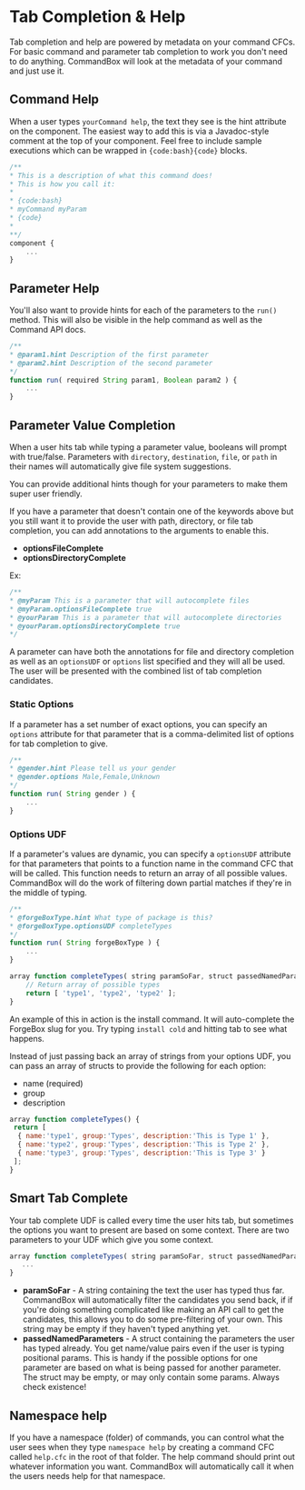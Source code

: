 # Tab Completion & Help

Tab completion and help are powered by metadata on your command CFCs. For basic command and parameter tab completion to work you don't need to do anything. CommandBox will look at the metadata of your command and just use it.

## Command Help

When a user types `yourCommand help`, the text they see is the hint attribute on the component. The easiest way to add this is via a Javadoc-style comment at the top of your component. Feel free to include sample executions which can be wrapped in `{code:bash}{code}` blocks.

```javascript
/**
* This is a description of what this command does!
* This is how you call it:
*
* {code:bash}
* myCommand myParam
* {code} 
* 
**/
component {
    ...
}
```

## Parameter Help

You'll also want to provide hints for each of the parameters to the `run()` method. This will also be visible in the help command as well as the Command API docs.

```javascript
/**
* @param1.hint Description of the first parameter
* @param2.hint Description of the second parameter
*/
function run( required String param1, Boolean param2 ) {
    ...
}
```

## Parameter Value Completion

When a user hits tab while typing a parameter value, booleans will prompt with true/false. Parameters with `directory`, `destination`, `file`, or `path` in their names will automatically give file system suggestions.

You can provide additional hints though for your parameters to make them super user friendly.

If you have a parameter that doesn't contain one of the keywords above but you still want it to provide the user with path, directory, or file tab completion, you can add annotations to the arguments to enable this. &#x20;

* **optionsFileComplete**
* **optionsDirectoryComplete**

Ex:

```javascript
/**
* @myParam This is a parameter that will autocomplete files
* @myParam.optionsFileComplete true
* @yourParam This is a parameter that will autocomplete directories
* @yourParam.optionsDirectoryComplete true
*/
```

A parameter can have both the annotations for file and directory completion as well as an `optionsUDF` or `options` list specified and they will all be used.  The user will be presented with the combined list of tab completion candidates.

### Static Options

If a parameter has a set number of exact options, you can specify an `options` attribute for that parameter that is a comma-delimited list of options for tab completion to give.

```javascript
/**
* @gender.hint Please tell us your gender
* @gender.options Male,Female,Unknown
*/
function run( String gender ) {
    ...
}
```

### Options UDF

If a parameter's values are dynamic, you can specify a `optionsUDF` attribute for that parameters that points to a function name in the command CFC that will be called. This function needs to return an array of all possible values. CommandBox will do the work of filtering down partial matches if they're in the middle of typing.

```javascript
/**
* @forgeBoxType.hint What type of package is this?
* @forgeBoxType.optionsUDF completeTypes
*/
function run( String forgeBoxType ) {
    ...
}

array function completeTypes( string paramSoFar, struct passedNamedParameters ) {
    // Return array of possible types
    return [ 'type1', 'type2', 'type2' ];
}
```

An example of this in action is the install command. It will auto-complete the ForgeBox slug for you. Try typing `install cold` and hitting tab to see what happens.

Instead of just passing back an array of strings from your options UDF, you can pass an array of structs to provide the following for each option:

* name (required)
* group
* description

```javascript
array function completeTypes() {
 return [
  { name:'type1', group:'Types', description:'This is Type 1' },
  { name:'type2', group:'Types', description:'This is Type 2' },
  { name:'type3', group:'Types', description:'This is Type 3' }
 ];
}
```

## Smart Tab Complete

Your tab complete UDF is called every time the user hits tab, but sometimes the options you want to present are based on some context.  There are two parameters to your UDF which give you some context.

```javascript
array function completeTypes( string paramSoFar, struct passedNamedParameters ) {
   ...
}
```

* **paramSoFar** - A string containing the text the user has typed thus far.  CommandBox will automatically filter the candidates you send back, if if you're doing something complicated like making an API call to get the candidates, this allows you to do some pre-filtering of your own.  This string may be empty if they haven't typed anything yet.
* **passedNamedParameters** - A struct containing the parameters the user has typed already.  You get name/value pairs even if the user is typing positional params.  This is handy if the possible options for one parameter are based on what is being passed for another parameter.  The struct may be empty, or may only contain some params.  Always check existence!

## Namespace help

If you have a namespace (folder) of commands, you can control what the user sees when they type `namespace help` by creating a command CFC called `help.cfc` in the root of that folder. The help command should print out whatever information you want. CommandBox will automatically call it when the users needs help for that namespace.
